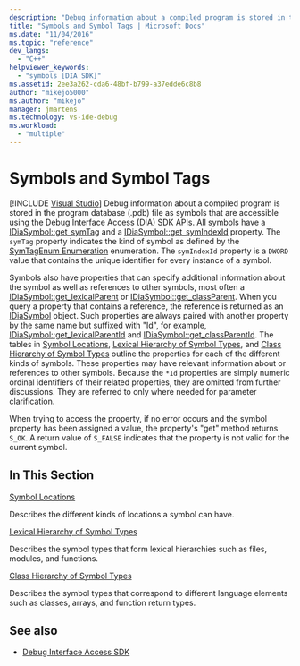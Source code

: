 ```yaml
---
description: "Debug information about a compiled program is stored in the program database (.pdb) file as symbols that are accessible using the Debug Interface Access (DIA) SDK APIs."
title: "Symbols and Symbol Tags | Microsoft Docs"
ms.date: "11/04/2016"
ms.topic: "reference"
dev_langs:
  - "C++"
helpviewer_keywords:
  - "symbols [DIA SDK]"
ms.assetid: 2ee3a262-cda6-48bf-b799-a37edde6c8b8
author: "mikejo5000"
ms.author: "mikejo"
manager: jmartens
ms.technology: vs-ide-debug
ms.workload:
  - "multiple"
---
```

# Symbols and Symbol Tags

 [!INCLUDE [Visual Studio](~/includes/applies-to-version/vs-not-mac.md)]
Debug information about a compiled program is stored in the program database (.pdb) file as symbols that are accessible using the Debug Interface Access (DIA) SDK APIs. All symbols have a [IDiaSymbol::get_symTag](../../debugger/debug-interface-access/idiasymbol-get-symtag.md) and a [IDiaSymbol::get_symIndexId](../../debugger/debug-interface-access/idiasymbol-get-symindexid.md) property. The `symTag` property indicates the kind of symbol as defined by the [SymTagEnum Enumeration](../../debugger/debug-interface-access/symtagenum.md) enumeration. The `symIndexId` property is a `DWORD` value that contains the unique identifier for every instance of a symbol.

 Symbols also have properties that can specify additional information about the symbol as well as references to other symbols, most often a [IDiaSymbol::get_lexicalParent](../../debugger/debug-interface-access/idiasymbol-get-lexicalparent.md) or [IDiaSymbol::get_classParent](../../debugger/debug-interface-access/idiasymbol-get-classparent.md). When you query a property that contains a reference, the reference is returned as an [IDiaSymbol](../../debugger/debug-interface-access/idiasymbol.md) object. Such properties are always paired with another property by the same name but suffixed with "Id", for example, [IDiaSymbol::get_lexicalParentId](../../debugger/debug-interface-access/idiasymbol-get-lexicalparentid.md) and [IDiaSymbol::get_classParentId](../../debugger/debug-interface-access/idiasymbol-get-classparentid.md). The tables in [Symbol Locations](../../debugger/debug-interface-access/symbol-locations.md), [Lexical Hierarchy of Symbol Types](../../debugger/debug-interface-access/lexical-hierarchy-of-symbol-types.md), and [Class Hierarchy of Symbol Types](../../debugger/debug-interface-access/class-hierarchy-of-symbol-types.md) outline the properties for each of the different kinds of symbols. These properties may have relevant information about or references to other symbols. Because the `*Id` properties are simply numeric ordinal identifiers of their related properties, they are omitted from further discussions. They are referred to only where needed for parameter clarification.

 When trying to access the property, if no error occurs and the symbol property has been assigned a value, the property's "get" method returns `S_OK`. A return value of `S_FALSE` indicates that the property is not valid for the current symbol.

## In This Section

[Symbol Locations](../../debugger/debug-interface-access/symbol-locations.md)

Describes the different kinds of locations a symbol can have.

[Lexical Hierarchy of Symbol Types](../../debugger/debug-interface-access/lexical-hierarchy-of-symbol-types.md)

Describes the symbol types that form lexical hierarchies such as files, modules, and functions.

[Class Hierarchy of Symbol Types](../../debugger/debug-interface-access/class-hierarchy-of-symbol-types.md)

Describes the symbol types that correspond to different language elements such as classes, arrays, and function return types.

## See also

- [Debug Interface Access SDK](../../debugger/debug-interface-access/debug-interface-access-sdk.md)
